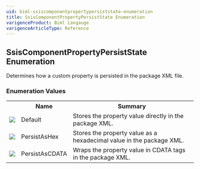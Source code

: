 ```yaml
---
uid: biml-ssiscomponentpropertypersiststate-enumeration
title: SsisComponentPropertyPersistState Enumeration
varigenceProduct: Biml Langauge
varigenceArticleType: Reference
---
```


## SsisComponentPropertyPersistState Enumeration<div class="LanguageSummary"><div class ="SummaryItem">Determines how a custom property is persisted in the package XML file.</div></div><div class="EnumValueGroup">### Enumeration Values<table id="EnumValue" class="MemberList"><tbody><tr><th class="MemberTypeIconColumnHeader">&nbsp;</th><th class="MemberNameColumnHeader">Name</th><th class="MemberSummaryColumnHeader">Summary</th></tr><tr class="cd0"><td align="center" class="MemberTypeIcon"><img src="enumValue.png"></img></td><td class="MemberName">Default</td><td class="MemberSummary"><div class ="SummaryItem">Stores the property value directly in the package XML.</div></td></tr><tr class="cd1"><td align="center" class="MemberTypeIcon"><img src="enumValue.png"></img></td><td class="MemberName">PersistAsHex</td><td class="MemberSummary"><div class ="SummaryItem">Stores the property value as a hexadecimal value in the package XML.</div></td></tr><tr class="cd0"><td align="center" class="MemberTypeIcon"><img src="enumValue.png"></img></td><td class="MemberName">PersistAsCDATA</td><td class="MemberSummary"><div class ="SummaryItem">Wraps the property value in CDATA tags in the package XML.</div></td></tr></tbody></table></div>